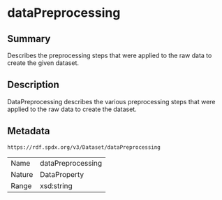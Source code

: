 <!-- Automatically generated by spec-parser v2.0.0 on 2024-01-12T14:00:21.817658+00:00 -->
<!-- SPDX-License-Identifier: Community-Spec-1.0 -->

# dataPreprocessing

## Summary

Describes the preprocessing steps that were applied to the raw data to create the given dataset.


## Description

DataPreprocessing describes the various preprocessing steps
that were applied to the raw data to create the dataset.


## Metadata

`https://rdf.spdx.org/v3/Dataset/dataPreprocessing`


| | |
|---|---|
| Name | dataPreprocessing |
| Nature | DataProperty |
| Range | xsd:string |





